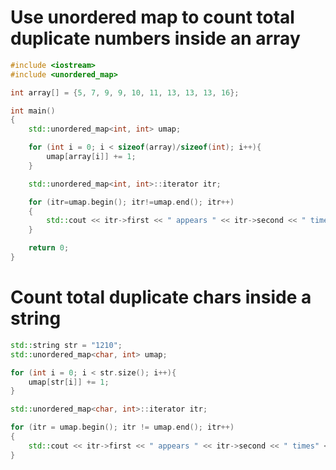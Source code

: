 # Use unordered map to count total duplicate numbers inside an array

```cpp
#include <iostream>
#include <unordered_map> 

int array[] = {5, 7, 9, 9, 10, 11, 13, 13, 13, 16};

int main()
{
	std::unordered_map<int, int> umap;

    for (int i = 0; i < sizeof(array)/sizeof(int); i++){
        umap[array[i]] += 1;
    }

    std::unordered_map<int, int>::iterator itr;

    for (itr=umap.begin(); itr!=umap.end(); itr++) 
    { 
        std::cout << itr->first << " appears " << itr->second << " times" << std::endl;
    } 

    return 0;
}
```
# Count total duplicate chars inside a string
```cpp
std::string str = "1210";
std::unordered_map<char, int> umap;

for (int i = 0; i < str.size(); i++){
    umap[str[i]] += 1;
}

std::unordered_map<char, int>::iterator itr;

for (itr = umap.begin(); itr != umap.end(); itr++) 
{ 
    std::cout << itr->first << " appears " << itr->second << " times" << std::endl;
}
```
